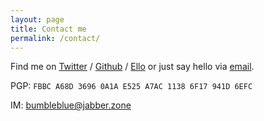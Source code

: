 ```yaml
---
layout: page
title: Contact me
permalink: /contact/
---
```


Find me on [Twitter][twitter] / [Github][github] / [Ello][ello] or just say hello via 
<a href="mailto:&#104;&#101;&#108;&#108;&#111;&#64;&#101;&#105;&#108;&#101;&#101;&#110;&#119;&#97;&#103;&#110;&#101;&#114;&#46;&#120;&#121;&#122;">email</a>.

PGP: `FBBC A68D 3696 0A1A E525 A7AC 1138 6F17 941D 6EFC`

IM: bumbleblue@jabber.zone

[github]: https://github.com/gayanvirajith
[twitter]: https://twitter.com/flapperleenie
[ello]: https://ello.co/bumbleblue
